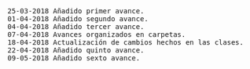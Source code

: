 <pre>
25-03-2018 Añadido primer avance.
01-04-2018 Añadido segundo avance.
04-04-2018 Añadido tercer avance.
07-04-2018 Avances organizados en carpetas.
18-04-2018 Actualización de cambios hechos en las clases.
22-04-2018 Añadido quinto avance.
09-05-2018 Añadido sexto avance.
</pre>
